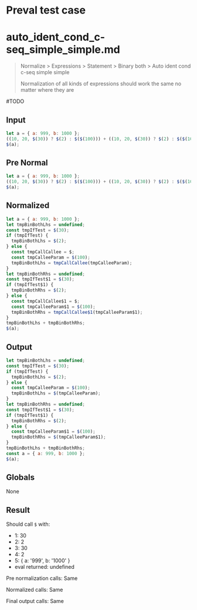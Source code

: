 # Preval test case

# auto_ident_cond_c-seq_simple_simple.md

> Normalize > Expressions > Statement > Binary both > Auto ident cond c-seq simple simple
>
> Normalization of all kinds of expressions should work the same no matter where they are

#TODO

## Input

`````js filename=intro
let a = { a: 999, b: 1000 };
((10, 20, $(30)) ? $(2) : $($(100))) + ((10, 20, $(30)) ? $(2) : $($(100)));
$(a);
`````

## Pre Normal

`````js filename=intro
let a = { a: 999, b: 1000 };
((10, 20, $(30)) ? $(2) : $($(100))) + ((10, 20, $(30)) ? $(2) : $($(100)));
$(a);
`````

## Normalized

`````js filename=intro
let a = { a: 999, b: 1000 };
let tmpBinBothLhs = undefined;
const tmpIfTest = $(30);
if (tmpIfTest) {
  tmpBinBothLhs = $(2);
} else {
  const tmpCallCallee = $;
  const tmpCalleeParam = $(100);
  tmpBinBothLhs = tmpCallCallee(tmpCalleeParam);
}
let tmpBinBothRhs = undefined;
const tmpIfTest$1 = $(30);
if (tmpIfTest$1) {
  tmpBinBothRhs = $(2);
} else {
  const tmpCallCallee$1 = $;
  const tmpCalleeParam$1 = $(100);
  tmpBinBothRhs = tmpCallCallee$1(tmpCalleeParam$1);
}
tmpBinBothLhs + tmpBinBothRhs;
$(a);
`````

## Output

`````js filename=intro
let tmpBinBothLhs = undefined;
const tmpIfTest = $(30);
if (tmpIfTest) {
  tmpBinBothLhs = $(2);
} else {
  const tmpCalleeParam = $(100);
  tmpBinBothLhs = $(tmpCalleeParam);
}
let tmpBinBothRhs = undefined;
const tmpIfTest$1 = $(30);
if (tmpIfTest$1) {
  tmpBinBothRhs = $(2);
} else {
  const tmpCalleeParam$1 = $(100);
  tmpBinBothRhs = $(tmpCalleeParam$1);
}
tmpBinBothLhs + tmpBinBothRhs;
const a = { a: 999, b: 1000 };
$(a);
`````

## Globals

None

## Result

Should call `$` with:
 - 1: 30
 - 2: 2
 - 3: 30
 - 4: 2
 - 5: { a: '999', b: '1000' }
 - eval returned: undefined

Pre normalization calls: Same

Normalized calls: Same

Final output calls: Same
